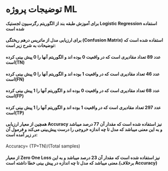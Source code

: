 # توضیجات پروژه ML
#### برای آموزش طبقه بند از الگوریتم رگرسیون لجستیک Logistic Regression استفاده شده است
#### برای ارزیابی مدل از ماتریس درهم ریختگی (Confusion Matrix) استفاده شده است که توضیحات به شرح زیر است:
#### عدد 89 تعداد مقادیری است که در واقعیت 0 بوده اند و الگوریتم آنها را 0 پیش بینی  کرده است(TN)
#### عدد 46 تعداد مقادیری است که در واقعیت 1 بوده اند و الگوریتم آنها را 0 پیش بینی  کرده است(FN)
#### عدد 68 تعداد مقادیری است که در واقعیت 0 بوده اند و الگوریتم آنها را 1 پیش بینی  کرده است(FP)
#### عدد 297 تعداد مقادیری است که در واقعیت 1 بوده اند و الگوریتم آنها را 1 پیش بینی  کرده است(TP)


#### همچین از معیار ارزیابی Accuracy نیز استفاده شده است که مقدار آن 77 درصد میباشد و به این معنی میباشد که مدل تا چه اندازه خروجی را درست پیش‌بینی می‌کند و فرمول آن در زیر آمده است:
Accuracy=  (TP+TN)/(Total samples)

#### از معیار Zero One Loss نیز استفاده شده است که مقدار آن 23 درصد میباشد و به این معنی میباشد که مدل تا چه اندازه در پیش بینی خطا داشته است.(برخلاف Accuracy)

